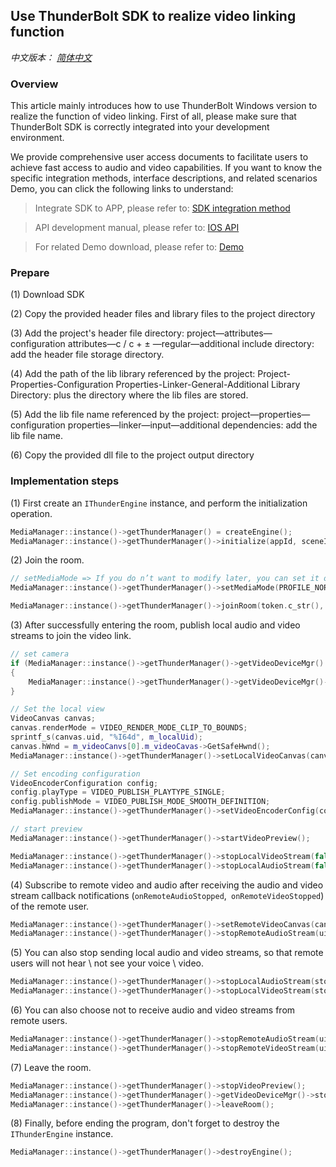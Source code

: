 ## Use ThunderBolt SDK to realize video linking function

*中文版本： [简体中文](README.zh.md)* 

### Overview

This article mainly introduces how to use ThunderBolt Windows version to realize the function of video linking. First of all, please make sure that ThunderBolt SDK is correctly integrated into your development environment.

We provide comprehensive user access documents to facilitate users to achieve fast access to audio and video capabilities. If you want to know the specific integration methods, interface descriptions, and related scenarios Demo, you can click the following links to understand:

> Integrate SDK to APP, please refer to: [SDK integration method](https://docs.aivacom.com/cloud/cn/product_category/rtc_service/rt_video_interaction/integration_and_start/integration_and_start_windows.html)

> API development manual, please refer to: [IOS API](https://docs.aivacom.com/cloud/cn/product_category/rtc_service/rt_video_interaction/api/Windows/v2.7.0/category.html)

> For related Demo download, please refer to: [Demo](http://resource.sunclouds.com/JLYMeet_Windows_2.8.0.zip)

### Prepare

(1) Download SDK

(2) Copy the provided header files and library files to the project directory

(3) Add the project's header file directory: project—attributes—configuration attributes—c / c + ± —regular—additional include directory: add the header file storage directory.

(4) Add the path of the lib library referenced by the project: Project-Properties-Configuration Properties-Linker-General-Additional Library Directory: plus the directory where the lib files are stored.

(5) Add the lib file name referenced by the project: project—properties—configuration properties—linker—input—additional dependencies: add the lib file name. 

(6) Copy the provided dll file to the project output directory

### Implementation steps

(1) First create an `IThunderEngine` instance, and perform the initialization operation.

```c++
MediaManager::instance()->getThunderManager() = createEngine();
MediaManager::instance()->getThunderManager()->initialize(appId, sceneId, pHandler);
```

(2) Join the room.

```c++
// setMediaMode => If you do n’t want to modify later, you can set it only once
MediaManager::instance()->getThunderManager()->setMediaMode(PROFILE_NORMAL);  

MediaManager::instance()->getThunderManager()->joinRoom(token.c_str(), token.length(), m_roomName.c_str(), uid.c_str());
```

(3) After successfully entering the room, publish local audio and video streams to join the video link.

```   c++
// set camera
if (MediaManager::instance()->getThunderManager()->getVideoDeviceMgr() != NULL)
{
	MediaManager::instance()->getThunderManager()->getVideoDeviceMgr()->startVideoDeviceCapture(m_videoDevicesCombo.GetCurSel());
}

// Set the local view
VideoCanvas canvas;
canvas.renderMode = VIDEO_RENDER_MODE_CLIP_TO_BOUNDS;
sprintf_s(canvas.uid, "%I64d", m_localUid);
canvas.hWnd = m_videoCanvs[0].m_videoCavas->GetSafeHwnd();
MediaManager::instance()->getThunderManager()->setLocalVideoCanvas(canvas);   

// Set encoding configuration
VideoEncoderConfiguration config;
config.playType = VIDEO_PUBLISH_PLAYTYPE_SINGLE;
config.publishMode = VIDEO_PUBLISH_MODE_SMOOTH_DEFINITION;
MediaManager::instance()->getThunderManager()->setVideoEncoderConfig(config);	

// start preview
MediaManager::instance()->getThunderManager()->startVideoPreview();

MediaManager::instance()->getThunderManager()->stopLocalVideoStream(false); // Can send local video
MediaManager::instance()->getThunderManager()->stopLocalAudioStream(false); // Can send local audio

```

(4) Subscribe to remote video and audio after receiving the audio and video stream callback notifications (`onRemoteAudioStopped`,` onRemoteVideoStopped`) of the remote user.

```c++
MediaManager::instance()->getThunderManager()->setRemoteVideoCanvas(canvas);
MediaManager::instance()->getThunderManager()->stopRemoteAudioStream(uid, stop);
```

(5) You can also stop sending local audio and video streams, so that remote users will not hear \ not see your voice \ video.

```c++
MediaManager::instance()->getThunderManager()->stopLocalAudioStream(stop);
MediaManager::instance()->getThunderManager()->stopLocalVideoStream(stop);
```

(6) You can also choose not to receive audio and video streams from remote users.

```c++
MediaManager::instance()->getThunderManager()->stopRemoteAudioStream(uid, stop);
MediaManager::instance()->getThunderManager()->stopRemoteVideoStream(uid, stop);
```

(7) Leave the room.

```c++
MediaManager::instance()->getThunderManager()->stopVideoPreview();
MediaManager::instance()->getThunderManager()->getVideoDeviceMgr()->stopVideoDeviceCapture();
MediaManager::instance()->getThunderManager()->leaveRoom();
```

(8) Finally, before ending the program, don't forget to destroy the `IThunderEngine` instance.

```c++
MediaManager::instance()->getThunderManager()->destroyEngine();
```

